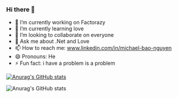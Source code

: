 ### Hi there 👋
- 🔭 I’m currently working on Factorazy
- 🌱 I’m currently learning love
- 👯 I’m looking to collaborate on everyone
- 💬 Ask me about .Net and Love
- 📫 How to reach me: www.linkedin.com/in/michael-bao-nguyen
- 😄 Pronouns: He
- ⚡ Fun fact: i have a problem is a problem

[![Anurag's GitHub stats](https://github-readme-stats.vercel.app/api?username=Michael-Bao-Nguyen)](https://github.com/Michael-Bao-Nguyen/github-readme-stats)

![Anurag's GitHub stats](https://github-readme-stats.vercel.app/api?username=Michael-Bao-Nguyen&show_icons=true&theme=transparent)
